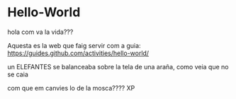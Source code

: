 # Hello-World

hola com va la vida???

Aquesta es la web que faig servir com a guia:
https://guides.github.com/activities/hello-world/

un ELEFANTES se balanceaba sobre la tela de una araña, como veia que no se caia


com que em canvies lo de la mosca???? XP
